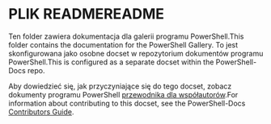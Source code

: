 # <a name="readme"></a><span data-ttu-id="8c4cd-101">PLIK README</span><span class="sxs-lookup"><span data-stu-id="8c4cd-101">README</span></span>

<span data-ttu-id="8c4cd-102">Ten folder zawiera dokumentacja dla galerii programu PowerShell.</span><span class="sxs-lookup"><span data-stu-id="8c4cd-102">This folder contains the documentation for the PowerShell Gallery.</span></span>
<span data-ttu-id="8c4cd-103">To jest skonfigurowana jako osobne docset w repozytorium dokumentów programu PowerShell.</span><span class="sxs-lookup"><span data-stu-id="8c4cd-103">This is configured as a separate docset within the PowerShell-Docs repo.</span></span>

<span data-ttu-id="8c4cd-104">Aby dowiedzieć się, jak przyczyniające się do tego docset, zobacz dokumenty programu PowerShell [przewodnika dla współautorów](https://github.com/PowerShell/PowerShell-Docs/blob/staging/CONTRIBUTING.md).</span><span class="sxs-lookup"><span data-stu-id="8c4cd-104">For information about contributing to this docset, see the PowerShell-Docs [Contributors Guide](https://github.com/PowerShell/PowerShell-Docs/blob/staging/CONTRIBUTING.md).</span></span>
